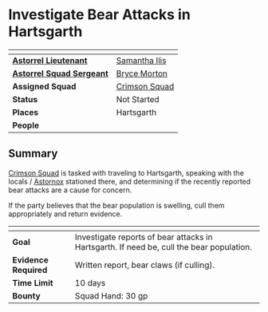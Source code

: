 # Investigate Bear Attacks in Hartsgarth

| []() | |
| --- | --- |
| **[Astorrel Lieutenant](../ranks/5-lieutenant.md)** | [Samantha Ilis](../../../../../people/samantha-ilis.md) |
| **[Astorrel Squad Sergeant](../ranks/4-squad-sergeant.md)** | [Bryce Morton](../../../../../people/bryce-morton.md) |
| **Assigned Squad** | [Crimson Squad](../squads/crimson.md) |
| **Status** | Not Started |
| **Places** | Hartsgarth |
| **People** | |

## Summary

[Crimson Squad](../squads/crimson.md) is tasked with traveling to Hartsgarth, speaking with the locals / [Astornox](../../astornox.md) stationed there, and determining if the recently reported bear attacks are a cause for concern.

If the party believes that the bear population is swelling, cull them appropriately and return evidence.

| []() | |
| --- | --- |
| **Goal** | Investigate reports of bear attacks in Hartsgarth. If need be, cull the bear population. |
| **Evidence Required** | Written report, bear claws (if culling). |
| **Time Limit** | 10 days |
| **Bounty** | Squad Hand: 30 gp |
